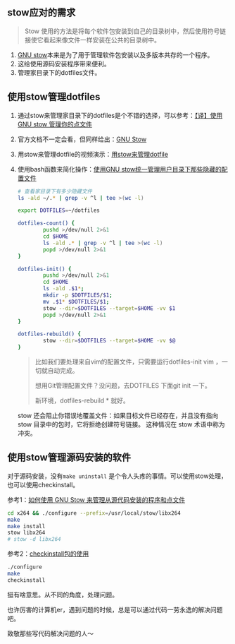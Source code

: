 ## stow应对的需求

> Stow 使用的方法是将每个软件包安装到自己的目录树中，然后使用符号链接使它看起来像文件一样安装在公共的目录树中。

1. [GNU stow](https://www.gnu.org/software/stow/)本来是为了用于管理软件包安装以及多版本共存的一个程序。
2. 这给使用源码安装程序带来便利。
3. 管理家目录下的dotfiles文件。



## 使用stow管理dotfiles

1. 通过stow来管理家目录下的dotfiles是个不错的选择，可以参考：[【译】使用 GNU stow 管理你的点文件](https://farseerfc.me/zhs/using-gnu-stow-to-manage-your-dotfiles.html)

2. 官方文档不一定会看，但同样给出：[GNU Stow](https://www.gnu.org/software/stow/)

3. 用stow来管理dotfile的视频演示：[用stow来管理dotfile](https://www.bilibili.com/video/BV1bz411v7CS?from=search&seid=15625774507677522171)

4. 使用bash函数来简化操作：[使用GNU stow统一管理用户目录下那些隐藏的配置文件](https://blog.swineson.me/zh/use-gnu-stow-to-manage-dot-started-config-files-in-your-home-directory/)

   ```bash
   # 查看家目录下有多少隐藏文件
   ls -ald ~/.* | grep -v ^l | tee >(wc -l)
   
   export DOTFILES=~/dotfiles
   
   dotfiles-count() {
           pushd >/dev/null 2>&1
           cd $HOME
           ls -ald .* | grep -v ^l | tee >(wc -l)
           popd >/dev/null 2>&1
   }
   
   dotfiles-init() {
           pushd >/dev/null 2>&1
           cd $HOME
           ls -ald .$1*;
           mkdir -p $DOTFILES/$1;
           mv .$1* $DOTFILES/$1;
           stow --dir=$DOTFILES --target=$HOME -vv $1
           popd >/dev/null 2>&1
   }
   
   dotfiles-rebuild() {
           stow --dir=$DOTFILES --target=$HOME -vv $@
   }
   ```

   > 比如我们要处理来自vim的配置文件，只需要运行dotfiles-init vim ，一切就自动完成。
   >
   > 想用Git管理配置文件？没问题，去DOTFILES 下面git init 一下。
   >
   > 新环境，dotfiles-rebuild * 就好。

   stow 还会阻止你错误地覆盖文件：如果目标文件已经存在，并且没有指向 stow 目录中的包时，它将拒绝创建符号链接。 这种情况在 stow 术语中称为冲突。

   

## 使用stow管理源码安装的软件

对于源码安装，没有`make uninstall` 是个令人头疼的事情。可以使用stow处理，也可以使用checkinstall。

参考1：[如何使用 GNU Stow 来管理从源代码安装的程序和点文件 ](https://linux.cn/article-9467-1.html)

```bash
cd x264 && ./configure --prefix=/usr/local/stow/libx264
make
make install
stow libx264
# stow -d libx264
```

参考2：[checkinstall包的使用](https://www.cnblogs.com/yandufeng/p/5973708.html)

```bash
./configure
make
checkinstall
```

挺有啥意思。从不同的角度，处理问题。

也许厉害的计算机er，遇到问题的时候，总是可以通过代码一劳永逸的解决问题吧。

致敬那些写代码解决问题的人～